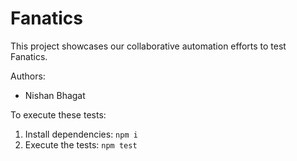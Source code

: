 # Fanatics

This project showcases our collaborative automation efforts to test
Fanatics.

Authors:

- Nishan Bhagat

To execute these tests:

1. Install dependencies: `npm i`
1. Execute the tests: `npm test`